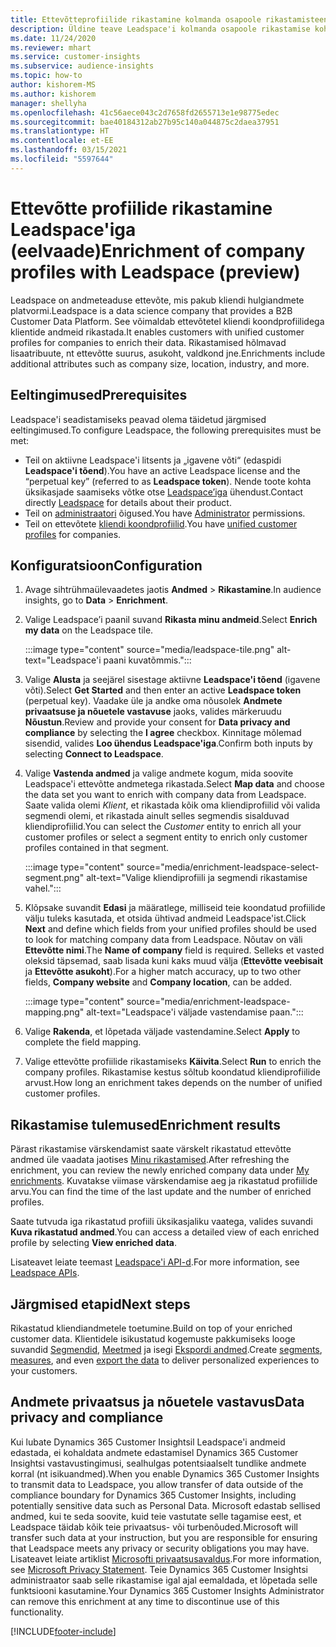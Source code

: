 ```yaml
---
title: Ettevõtteprofiilide rikastamine kolmanda osapoole rikastamisteenusega Leadspace'ilt
description: Üldine teave Leadspace'i kolmanda osapoole rikastamise kohta.
ms.date: 11/24/2020
ms.reviewer: mhart
ms.service: customer-insights
ms.subservice: audience-insights
ms.topic: how-to
author: kishorem-MS
ms.author: kishorem
manager: shellyha
ms.openlocfilehash: 41c56aece043c2d7658fd2655713e1e98775edec
ms.sourcegitcommit: bae40184312ab27b95c140a044875c2daea37951
ms.translationtype: HT
ms.contentlocale: et-EE
ms.lasthandoff: 03/15/2021
ms.locfileid: "5597644"
---
```

# <a name="enrichment-of-company-profiles-with-leadspace-preview"></a><span data-ttu-id="2e4e4-103">Ettevõtte profiilide rikastamine Leadspace'iga (eelvaade)</span><span class="sxs-lookup"><span data-stu-id="2e4e4-103">Enrichment of company profiles with Leadspace (preview)</span></span>

<span data-ttu-id="2e4e4-104">Leadspace on andmeteaduse ettevõte, mis pakub kliendi hulgiandmete platvormi.</span><span class="sxs-lookup"><span data-stu-id="2e4e4-104">Leadspace is a data science company that provides a B2B Customer Data Platform.</span></span> <span data-ttu-id="2e4e4-105">See võimaldab ettevõtetel kliendi koondprofiilidega klientide andmeid rikastada.</span><span class="sxs-lookup"><span data-stu-id="2e4e4-105">It enables customers with unified customer profiles for companies to enrich their data.</span></span> <span data-ttu-id="2e4e4-106">Rikastamised hõlmavad lisaatribuute, nt ettevõtte suurus, asukoht, valdkond jne.</span><span class="sxs-lookup"><span data-stu-id="2e4e4-106">Enrichments include additional attributes such as company size, location, industry, and more.</span></span>

## <a name="prerequisites"></a><span data-ttu-id="2e4e4-107">Eeltingimused</span><span class="sxs-lookup"><span data-stu-id="2e4e4-107">Prerequisites</span></span>

<span data-ttu-id="2e4e4-108">Leadspace'i seadistamiseks peavad olema täidetud järgmised eeltingimused.</span><span class="sxs-lookup"><span data-stu-id="2e4e4-108">To configure Leadspace, the following prerequisites must be met:</span></span>

- <span data-ttu-id="2e4e4-109">Teil on aktiivne Leadspace'i litsents ja „igavene võti“ (edaspidi **Leadspace'i tõend**).</span><span class="sxs-lookup"><span data-stu-id="2e4e4-109">You have an active Leadspace license and the “perpetual key” (referred to as **Leadspace token**).</span></span> <span data-ttu-id="2e4e4-110">Nende toote kohta üksikasjade saamiseks võtke otse [Leadspace’iga](https://www.leadspace.com/products/leadspace-on-demand/) ühendust.</span><span class="sxs-lookup"><span data-stu-id="2e4e4-110">Contact directly [Leadspace](https://www.leadspace.com/products/leadspace-on-demand/) for details about their product.</span></span>
- <span data-ttu-id="2e4e4-111">Teil on [administraatori](permissions.md#administrator) õigused.</span><span class="sxs-lookup"><span data-stu-id="2e4e4-111">You have [Administrator](permissions.md#administrator) permissions.</span></span>
- <span data-ttu-id="2e4e4-112">Teil on ettevõtete [kliendi koondprofiilid](customer-profiles.md).</span><span class="sxs-lookup"><span data-stu-id="2e4e4-112">You have [unified customer profiles](customer-profiles.md) for companies.</span></span>

## <a name="configuration"></a><span data-ttu-id="2e4e4-113">Konfiguratsioon</span><span class="sxs-lookup"><span data-stu-id="2e4e4-113">Configuration</span></span>

1. <span data-ttu-id="2e4e4-114">Avage sihtrühmaülevaadetes jaotis **Andmed** > **Rikastamine**.</span><span class="sxs-lookup"><span data-stu-id="2e4e4-114">In audience insights, go to **Data** > **Enrichment**.</span></span>

1. <span data-ttu-id="2e4e4-115">Valige Leadspace’i paanil suvand **Rikasta minu andmeid**.</span><span class="sxs-lookup"><span data-stu-id="2e4e4-115">Select **Enrich my data** on the Leadspace tile.</span></span>

   :::image type="content" source="media/leadspace-tile.png" alt-text="Leadspace'i paani kuvatõmmis.":::

1. <span data-ttu-id="2e4e4-117">Valige **Alusta** ja seejärel sisestage aktiivne **Leadspace'i tõend** (igavene võti).</span><span class="sxs-lookup"><span data-stu-id="2e4e4-117">Select **Get Started** and then enter an active **Leadspace token** (perpetual key).</span></span> <span data-ttu-id="2e4e4-118">Vaadake üle ja andke oma nõusolek **Andmete privaatsuse ja nõuetele vastavuse** jaoks, valides märkeruudu **Nõustun**.</span><span class="sxs-lookup"><span data-stu-id="2e4e4-118">Review and provide your consent for **Data privacy and compliance** by selecting the **I agree** checkbox.</span></span> <span data-ttu-id="2e4e4-119">Kinnitage mõlemad sisendid, valides **Loo ühendus Leadspace'iga**.</span><span class="sxs-lookup"><span data-stu-id="2e4e4-119">Confirm both inputs by selecting **Connect to Leadspace**.</span></span>

1. <span data-ttu-id="2e4e4-120">Valige **Vastenda andmed** ja valige andmete kogum, mida soovite Leadspace'i ettevõtte andmetega rikastada.</span><span class="sxs-lookup"><span data-stu-id="2e4e4-120">Select **Map data** and choose the data set you want to enrich with company data from Leadspace.</span></span> <span data-ttu-id="2e4e4-121">Saate valida olemi *Klient*, et rikastada kõik oma kliendiprofiilid või valida segmendi olemi, et rikastada ainult selles segmendis sisalduvad kliendiprofiilid.</span><span class="sxs-lookup"><span data-stu-id="2e4e4-121">You can select the *Customer* entity to enrich all your customer profiles or select a segment entity to enrich only customer profiles contained in that segment.</span></span>

   :::image type="content" source="media/enrichment-leadspace-select-segment.png" alt-text="Valige kliendiprofiili ja segmendi rikastamise vahel.":::

1. <span data-ttu-id="2e4e4-123">Klõpsake suvandit **Edasi** ja määratlege, milliseid teie koondatud profiilide välju tuleks kasutada, et otsida ühtivad andmeid Leadspace'ist.</span><span class="sxs-lookup"><span data-stu-id="2e4e4-123">Click **Next** and define which fields from your unified profiles should be used to look for matching company data from Leadspace.</span></span> <span data-ttu-id="2e4e4-124">Nõutav on väli **Ettevõtte nimi**.</span><span class="sxs-lookup"><span data-stu-id="2e4e4-124">The **Name of company** field is required.</span></span> <span data-ttu-id="2e4e4-125">Selleks et vasted oleksid täpsemad, saab lisada kuni kaks muud välja (**Ettevõtte veebisait** ja **Ettevõtte asukoht**).</span><span class="sxs-lookup"><span data-stu-id="2e4e4-125">For a higher match accuracy, up to two other fields, **Company website** and **Company location**, can be added.</span></span>

   :::image type="content" source="media/enrichment-leadspace-mapping.png" alt-text="Leadspace'i väljade vastendamise paan.":::
   
1. <span data-ttu-id="2e4e4-127">Valige **Rakenda**, et lõpetada väljade vastendamine.</span><span class="sxs-lookup"><span data-stu-id="2e4e4-127">Select **Apply** to complete the field mapping.</span></span>

1. <span data-ttu-id="2e4e4-128">Valige ettevõtte profiilide rikastamiseks **Käivita**.</span><span class="sxs-lookup"><span data-stu-id="2e4e4-128">Select **Run** to enrich the company profiles.</span></span> <span data-ttu-id="2e4e4-129">Rikastamise kestus sõltub koondatud kliendiprofiilide arvust.</span><span class="sxs-lookup"><span data-stu-id="2e4e4-129">How long an enrichment takes depends on the number of unified customer profiles.</span></span>

## <a name="enrichment-results"></a><span data-ttu-id="2e4e4-130">Rikastamise tulemused</span><span class="sxs-lookup"><span data-stu-id="2e4e4-130">Enrichment results</span></span>

<span data-ttu-id="2e4e4-131">Pärast rikastamise värskendamist saate värskelt rikastatud ettevõtte andmed üle vaadata jaotises [Minu rikastamised](enrichment-hub.md).</span><span class="sxs-lookup"><span data-stu-id="2e4e4-131">After refreshing the enrichment, you can review the newly enriched company data under [My enrichments](enrichment-hub.md).</span></span> <span data-ttu-id="2e4e4-132">Kuvatakse viimase värskendamise aeg ja rikastatud profiilide arvu.</span><span class="sxs-lookup"><span data-stu-id="2e4e4-132">You can find the time of the last update and the number of enriched profiles.</span></span>

<span data-ttu-id="2e4e4-133">Saate tutvuda iga rikastatud profiili üksikasjaliku vaatega, valides suvandi **Kuva rikastatud andmed**.</span><span class="sxs-lookup"><span data-stu-id="2e4e4-133">You can access a detailed view of each enriched profile by selecting **View enriched data**.</span></span>

<span data-ttu-id="2e4e4-134">Lisateavet leiate teemast [Leadspace'i API-d](https://support.leadspace.com/hc/en-us/sections/201997649-API).</span><span class="sxs-lookup"><span data-stu-id="2e4e4-134">For more information, see [Leadspace APIs](https://support.leadspace.com/hc/en-us/sections/201997649-API).</span></span>

## <a name="next-steps"></a><span data-ttu-id="2e4e4-135">Järgmised etapid</span><span class="sxs-lookup"><span data-stu-id="2e4e4-135">Next steps</span></span>

<span data-ttu-id="2e4e4-136">Rikastatud kliendiandmetele toetumine.</span><span class="sxs-lookup"><span data-stu-id="2e4e4-136">Build on top of your enriched customer data.</span></span> <span data-ttu-id="2e4e4-137">Klientidele isikustatud kogemuste pakkumiseks looge suvandid [Segmendid](segments.md), [Meetmed](measures.md) ja isegi [Ekspordi andmed](export-destinations.md).</span><span class="sxs-lookup"><span data-stu-id="2e4e4-137">Create [segments](segments.md), [measures](measures.md), and even [export the data](export-destinations.md) to deliver personalized experiences to your customers.</span></span>

## <a name="data-privacy-and-compliance"></a><span data-ttu-id="2e4e4-138">Andmete privaatsus ja nõuetele vastavus</span><span class="sxs-lookup"><span data-stu-id="2e4e4-138">Data privacy and compliance</span></span>

<span data-ttu-id="2e4e4-139">Kui lubate Dynamics 365 Customer Insightsil Leadspace'i andmeid edastada, ei kohaldata andmete edastamisel Dynamics 365 Customer Insightsi vastavustingimusi, sealhulgas potentsiaalselt tundlike andmete korral (nt isikuandmed).</span><span class="sxs-lookup"><span data-stu-id="2e4e4-139">When you enable Dynamics 365 Customer Insights to transmit data to Leadspace, you allow transfer of data outside of the compliance boundary for Dynamics 365 Customer Insights, including potentially sensitive data such as Personal Data.</span></span> <span data-ttu-id="2e4e4-140">Microsoft edastab sellised andmed, kui te seda soovite, kuid teie vastutate selle tagamise eest, et Leadspace täidab kõik teie privaatsus- või turbenõuded.</span><span class="sxs-lookup"><span data-stu-id="2e4e4-140">Microsoft will transfer such data at your instruction, but you are responsible for ensuring that Leadspace meets any privacy or security obligations you may have.</span></span> <span data-ttu-id="2e4e4-141">Lisateavet leiate artiklist [Microsofti privaatsusavaldus](https://go.microsoft.com/fwlink/?linkid=396732).</span><span class="sxs-lookup"><span data-stu-id="2e4e4-141">For more information, see [Microsoft Privacy Statement](https://go.microsoft.com/fwlink/?linkid=396732).</span></span>
<span data-ttu-id="2e4e4-142">Teie Dynamics 365 Customer Insightsi administraator saab selle rikastamise igal ajal eemaldada, et lõpetada selle funktsiooni kasutamine.</span><span class="sxs-lookup"><span data-stu-id="2e4e4-142">Your Dynamics 365 Customer Insights Administrator can remove this enrichment at any time to discontinue use of this functionality.</span></span>


[!INCLUDE[footer-include](../includes/footer-banner.md)]